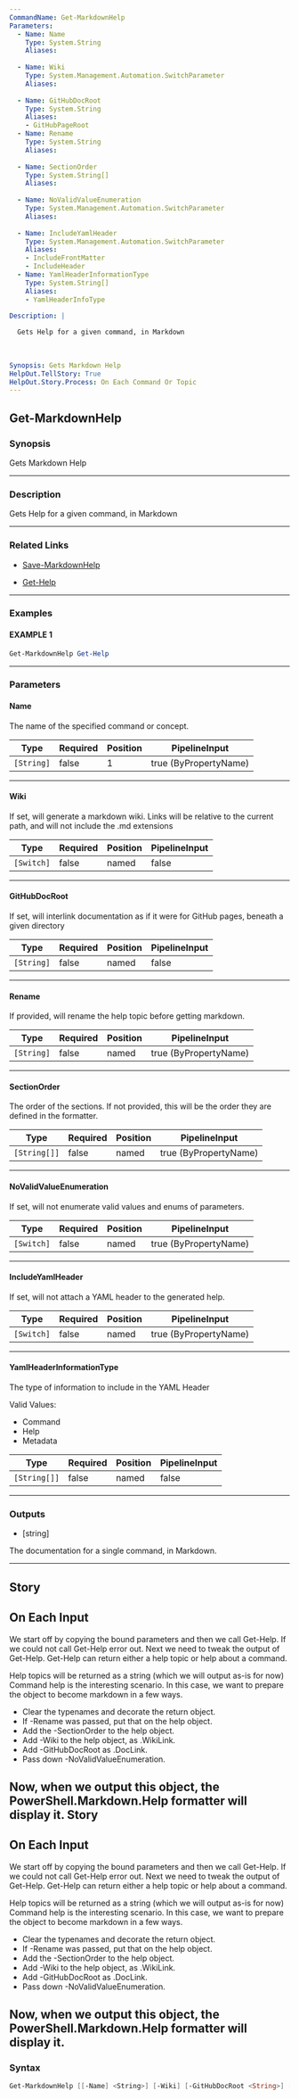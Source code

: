 ```yaml
---
CommandName: Get-MarkdownHelp
Parameters: 
  - Name: Name
    Type: System.String
    Aliases: 
    
  - Name: Wiki
    Type: System.Management.Automation.SwitchParameter
    Aliases: 
    
  - Name: GitHubDocRoot
    Type: System.String
    Aliases: 
    - GitHubPageRoot
  - Name: Rename
    Type: System.String
    Aliases: 
    
  - Name: SectionOrder
    Type: System.String[]
    Aliases: 
    
  - Name: NoValidValueEnumeration
    Type: System.Management.Automation.SwitchParameter
    Aliases: 
    
  - Name: IncludeYamlHeader
    Type: System.Management.Automation.SwitchParameter
    Aliases: 
    - IncludeFrontMatter
    - IncludeHeader
  - Name: YamlHeaderInformationType
    Type: System.String[]
    Aliases: 
    - YamlHeaderInfoType

Description: |
  
  Gets Help for a given command, in Markdown
  
  
  
Synopsis: Gets Markdown Help
HelpOut.TellStory: True
HelpOut.Story.Process: On Each Command Or Topic
---
```



Get-MarkdownHelp
----------------


### Synopsis
Gets Markdown Help

---


### Description

Gets Help for a given command, in Markdown

---


### Related Links
* [Save-MarkdownHelp](Save-MarkdownHelp.md)



* [Get-Help](https://docs.microsoft.com/powershell/module/Microsoft.PowerShell.Core/Get-Help)



---


### Examples
#### EXAMPLE 1
```PowerShell
Get-MarkdownHelp Get-Help
```

---


### Parameters
#### **Name**

The name of the specified command or concept.






|Type      |Required|Position|PipelineInput        |
|----------|--------|--------|---------------------|
|`[String]`|false   |1       |true (ByPropertyName)|



---
#### **Wiki**

If set, will generate a markdown wiki.  Links will be relative to the current path, and will not include the .md extensions






|Type      |Required|Position|PipelineInput|
|----------|--------|--------|-------------|
|`[Switch]`|false   |named   |false        |



---
#### **GitHubDocRoot**

If set, will interlink documentation as if it were for GitHub pages, beneath a given directory






|Type      |Required|Position|PipelineInput|
|----------|--------|--------|-------------|
|`[String]`|false   |named   |false        |



---
#### **Rename**

If provided, will rename the help topic before getting markdown.






|Type      |Required|Position|PipelineInput        |
|----------|--------|--------|---------------------|
|`[String]`|false   |named   |true (ByPropertyName)|



---
#### **SectionOrder**

The order of the sections.
If not provided, this will be the order they are defined in the formatter.






|Type        |Required|Position|PipelineInput        |
|------------|--------|--------|---------------------|
|`[String[]]`|false   |named   |true (ByPropertyName)|



---
#### **NoValidValueEnumeration**

If set, will not enumerate valid values and enums of parameters.






|Type      |Required|Position|PipelineInput        |
|----------|--------|--------|---------------------|
|`[Switch]`|false   |named   |true (ByPropertyName)|



---
#### **IncludeYamlHeader**

If set, will not attach a YAML header to the generated help.






|Type      |Required|Position|PipelineInput        |
|----------|--------|--------|---------------------|
|`[Switch]`|false   |named   |true (ByPropertyName)|



---
#### **YamlHeaderInformationType**

The type of information to include in the YAML Header



Valid Values:

* Command
* Help
* Metadata






|Type        |Required|Position|PipelineInput|
|------------|--------|--------|-------------|
|`[String[]]`|false   |named   |false        |



---


### Outputs
* [string]

The documentation for a single command, in Markdown.




---


Story
-----

## On Each Input
 We start off by copying the bound parameters and then we call Get-Help.  If we could not call Get-Help error out.  Next we need to tweak the output of Get-Help.  Get-Help can return either a help topic or help about a command.

 Help topics will be returned as a string (which we will output as-is for now) Command help is the interesting scenario.  In this case, we want to prepare the object to become markdown in a few ways.  
* Clear the typenames and decorate the return object.  
* If -Rename was passed, put that on the help object.  
* Add the -SectionOrder to the help object.  
* Add -Wiki to the help object, as .WikiLink.  
* Add -GitHubDocRoot as .DocLink.  
* Pass down -NoValidValueEnumeration.

 Now, when we output this object, the PowerShell.Markdown.Help formatter will display it.
Story
-----

## On Each Input
 We start off by copying the bound parameters and then we call Get-Help.  If we could not call Get-Help error out.  Next we need to tweak the output of Get-Help.  Get-Help can return either a help topic or help about a command.

 Help topics will be returned as a string (which we will output as-is for now) Command help is the interesting scenario.  In this case, we want to prepare the object to become markdown in a few ways.  
* Clear the typenames and decorate the return object.  
* If -Rename was passed, put that on the help object.  
* Add the -SectionOrder to the help object.  
* Add -Wiki to the help object, as .WikiLink.  
* Add -GitHubDocRoot as .DocLink.  
* Pass down -NoValidValueEnumeration.

 Now, when we output this object, the PowerShell.Markdown.Help formatter will display it.
---


### Syntax
```PowerShell
Get-MarkdownHelp [[-Name] <String>] [-Wiki] [-GitHubDocRoot <String>] [-Rename <String>] [-SectionOrder <String[]>] [-NoValidValueEnumeration] [-IncludeYamlHeader] [-YamlHeaderInformationType <String[]>] [<CommonParameters>]
```
